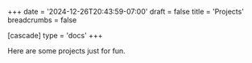 +++
date = '2024-12-26T20:43:59-07:00'
draft = false
title = 'Projects'
breadcrumbs = false

[cascade]
type = 'docs'
+++

Here are some projects just for fun.